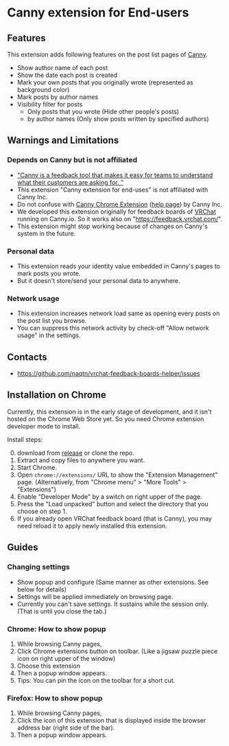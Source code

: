# Canny extension for End-users

## Features

This extension adds following features on the post list pages of [Canny](https://canny.io/).

- Show author name of each post
- Show the date each post is created
- Mark your own posts that you originally wrote (represented as background color)
- Mark posts by author names
- Visibility filter for posts 
  - Only posts that you wrote (Hide other people's posts)
  - by author names (Only show posts written by specified authors)

## Warnings and Limitations

### Depends on Canny but is not affiliated

- ["Canny is a feedback tool that makes it easy for teams to understand what their customers are asking for. "](https://canny.io/blog/canny-for-sales/)
- This extension "Canny extension for end-uses" is not affiliated with Canny Inc.
- Do not confuse with
 [Canny Chrome Extension](https://chrome.google.com/webstore/detail/canny/ppljpoflocngelbkbmebgkpdbbjaejhi)
 ([help page](https://help.canny.io/en/articles/5633815-chrome-extension)) by Canny Inc.
- We developed this extension originally for feedback boards of [VRChat](https://vrchat.com) running on Canny.io. So it works also on "https://feedback.vrchat.com/".
- This extension might stop working because of changes on Canny's system in the future.

### Personal data
- This extension reads your identity value embedded in Canny's pages to mark posts you wrote.
- But it doesn't store/send your personal data to anywhere.

### Network usage
- This extension increases network load same as opening every posts on the post list you browse. 
- You can suppress this network activity by check-off "Allow network usage" in the settings.

## Contacts
- https://github.com/naqtn/vrchat-feedback-boards-helper/issues


## Installation on Chrome

Currently, this extension is in the early stage of development,
and it isn't hosted on the Chrome Web Store yet.
So you need Chrome extension developer mode to install.

Install steps:

0. download from [release](https://github.com/naqtn/vrchat-feedback-boards-helper/releases) or clone the repo.
1. Extract and copy files to anywhere you want.
2. Start Chrome.
3. Open `chrome://extensions/` URL to show the "Extension Management" page.
   (Alternatively, from "Chrome menu" > "More Tools" > "Extensions")
4. Enable "Developer Mode" by a switch on right upper of the page.
5. Press the "Load unpacked" button and select the directory that you choose on step 1.
6. If you already open VRChat feedback board (that is Canny), you may need reload it to apply newly installed this extension.


## Guides

### Changing settings
- Show popup and configure (Same manner as other extensions. See below for details)
- Settings will be applied immediately on browsing page.
- Currently you can't save settings. It sustains while the session only. (That is until you close the tab.)

### Chrome: How to show popup
1. While browsing Canny pages,
2. Click Chrome extensions button on toolbar. (Like a jigsaw puzzle piece icon on right upper of the window)
3. Choose this extension
4. Then a popup window appears.
5. Tips: You can pin the icon on the toolbar for a short cut.

### Firefox: How to show popup
1. While browsing Canny pages,
2. Click the icon of this extension that is displayed inside the browser address bar (right side of the bar).
3. Then a popup window appears.

